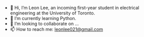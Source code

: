 - 👋 Hi, I’m Leon Lee, an incoming first-year student in electrical engineering at the University of Toronto.
- 🌱 I’m currently learning Python. 
- 💞️ I’m looking to collaborate on ...
- 📫 How to reach me: leonlee021@gmail.com

<!---
leonlee021/leonlee021 is a ✨ special ✨ repository because its `README.md` (this file) appears on your GitHub profile.
You can click the Preview link to take a look at your changes.
--->
